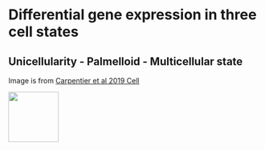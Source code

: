 # Differential gene expression in three cell states

## Unicellularity - Palmelloid - Multicellular state <br>


Image is from [Carpentier et al 2019 Cell](https://pubmed.ncbi.nlm.nih.gov/31652831/)

<img src="social_stress.jpeg" width="100" height="100" />